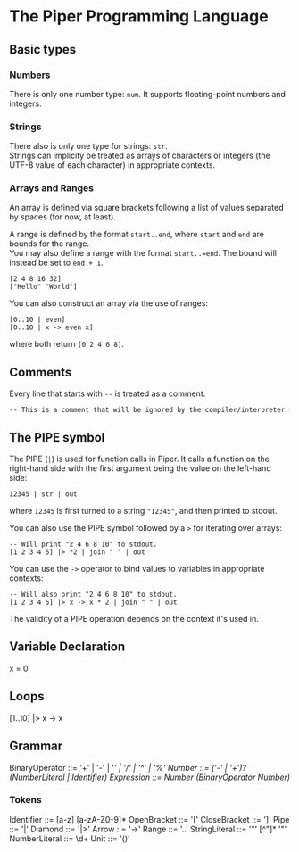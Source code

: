 # The Piper Programming Language

## Basic types

### Numbers

There is only one number type: `num`. It supports floating-point numbers and integers.

### Strings
There also is only one type for strings: `str`.<br>
Strings can implicity be treated as arrays of characters or integers (the UTF-8 value of each character) in appropriate contexts.

### Arrays and Ranges
An array is defined via square brackets following a list of values separated by spaces (for now, at least).

A range is defined by the format `start..end`, where `start` and `end` are bounds for the range.<br>
You may also define a range with the format `start..=end`. The bound will instead be set to `end + 1`.
```
[2 4 8 16 32]
["Hello" "World"]
```

You can also construct an array via the use of ranges:

```
[0..10 | even] 
[0..10 | x -> even x]
```

where both return `[0 2 4 6 8]`.

## Comments
Every line that starts with `--` is treated as a comment.

```
-- This is a comment that will be ignored by the compiler/interpreter.
```

## The PIPE symbol
The PIPE (`|`) is used for  function calls in Piper. It calls a function on the right-hand side with the first argument being the value on the left-hand side: <br>
```
12345 | str | out
```

where `12345` is first turned to a string `"12345"`, and then printed to stdout.

You can also use the PIPE symbol followed by a `>` for iterating over arrays:

```
-- Will print "2 4 6 8 10" to stdout.
[1 2 3 4 5] |> *2 | join " " | out
```

You can use the `->` operator to bind values to variables in appropriate contexts:

```
-- Will also print "2 4 6 8 10" to stdout.
[1 2 3 4 5] |> x -> x * 2 | join " " | out
```

The validity of a PIPE operation depends on the context it's used in.<br>

## Variable Declaration
x = 0

## Loops
[1..10] |> x -> x

## Grammar

BinaryOperator  ::= '+' | '-' | '*' | '/' | '^' | '%'
Number          ::= ('-' | '+')? (NumberLiteral | Identifier)
Expression      ::= Number (BinaryOperator Number)*

### Tokens

Identifier      ::=   [a-z] [a-zA-Z0-9]*
OpenBracket     ::=   '['
CloseBracket    ::=   ']'
Pipe            ::=   '|'
Diamond         ::=   '|>'
Arrow           ::=   '->'
Range           ::=   '..'
StringLiteral   ::=   '"' [^"]* '"'
NumberLiteral   ::=   \d+
Unit            ::=   '()'